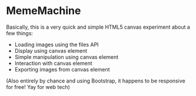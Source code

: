 MemeMachine
===========

Basically, this is a very quick and simple HTML5 canvas experiment about a few things:

- Loading images using the files API
- Display using canvas element
- Simple manipulation using canvas element
- Interaction with canvas element
- Exporting images from canvas element

(Also entirely by chance and using Bootstrap, it happens to be responsive for free! Yay for web tech)
